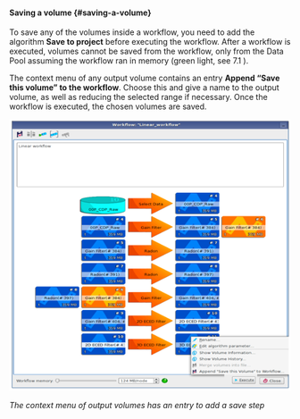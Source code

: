 #### Saving a volume {#saving-a-volume}

To save any of the volumes inside a workflow, you need to add the algorithm **Save to project** before executing the workflow. After a workflow is executed, volumes cannot be saved from the workflow, only from the Data Pool assuming the workflow ran in memory \(green light, see 7.1 \).

The context menu of any output volume contains an entry **Append “Save this volume” to the workflow**. Choose this and give a name to the output volume, as well as reducing the selected range if necessary. Once the workflow is executed, the chosen volumes are saved.

![](/assets/017_Workflow.png)

_The context menu of output volumes has an entry to add a save step_

